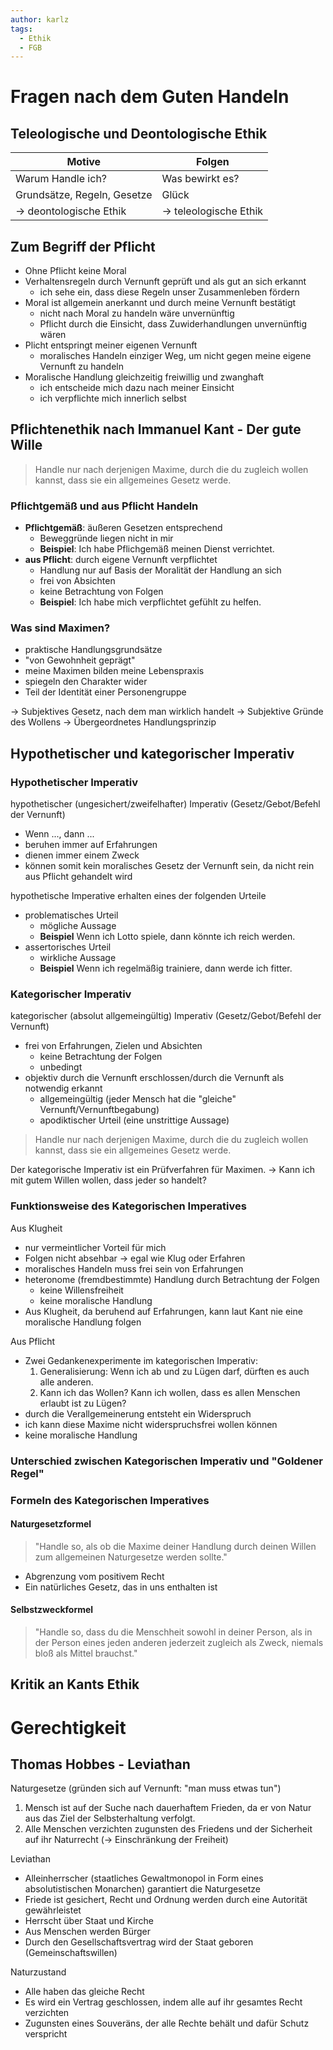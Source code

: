 ```yaml
---
author: karlz
tags:
  - Ethik
  - FGB
---
```


# Fragen nach dem Guten Handeln

## Teleologische und Deontologische Ethik

| Motive                      | Folgen                |
| --------------------------- | --------------------- |
| Warum Handle ich?           | Was bewirkt es?       |
| Grundsätze, Regeln, Gesetze | Glück                 |
| → deontologische Ethik      | → teleologische Ethik |

## Zum Begriff der Pflicht

- Ohne Pflicht keine Moral
- Verhaltensregeln durch Vernunft geprüft und als gut an sich erkannt
	- ich sehe ein, dass diese Regeln unser Zusammenleben fördern
- Moral ist allgemein anerkannt und durch meine Vernunft bestätigt
	- nicht nach Moral zu handeln wäre unvernünftig
	- Pflicht durch die Einsicht, dass Zuwiderhandlungen unvernünftig wären
- Plicht entspringt meiner eigenen Vernunft
	- moralisches Handeln einziger Weg, um nicht gegen meine eigene Vernunft zu handeln
- Moralische Handlung gleichzeitig freiwillig und zwanghaft
	- ich entscheide mich dazu nach meiner Einsicht
	- ich verpflichte mich innerlich selbst

## Pflichtenethik nach Immanuel Kant - Der gute Wille

> Handle nur nach derjenigen Maxime, durch die du zugleich wollen kannst, dass sie ein allgemeines Gesetz werde.

### Pflichtgemäß und aus Pflicht Handeln

- **Pflichtgemäß**: äußeren Gesetzen entsprechend
	- Beweggründe liegen nicht in mir
	- **Beispiel**: Ich habe Pflichgemäß meinen Dienst verrichtet.
- **aus Pflicht**: durch eigene Vernunft verpflichtet
	- Handlung nur auf Basis der Moralität der Handlung an sich
	- frei von Absichten
	- keine Betrachtung von Folgen
	- **Beispiel**: Ich habe mich verpflichtet gefühlt zu helfen.

### Was sind Maximen?

- praktische Handlungsgrundsätze
- "von Gewohnheit geprägt"
- meine Maximen bilden meine Lebenspraxis
- spiegeln den Charakter wider
- Teil der Identität einer Personengruppe

-> Subjektives Gesetz, nach dem man wirklich handelt
-> Subjektive Gründe des Wollens
-> Übergeordnetes Handlungsprinzip

## Hypothetischer und kategorischer Imperativ

### Hypothetischer Imperativ

hypothetischer (ungesichert/zweifelhafter) Imperativ (Gesetz/Gebot/Befehl der Vernunft)
- Wenn ..., dann ...
- beruhen immer auf Erfahrungen
- dienen immer einem Zweck
- können somit kein moralisches Gesetz der Vernunft sein, da nicht rein aus Pflicht gehandelt wird

hypothetische Imperative erhalten eines der folgenden Urteile
- problematisches Urteil
	- mögliche Aussage
	- **Beispiel** Wenn ich Lotto spiele, dann könnte ich reich werden.
- assertorisches Urteil
	- wirkliche Aussage
	- **Beispiel** Wenn ich regelmäßig trainiere, dann werde ich fitter.

### Kategorischer Imperativ

kategorischer (absolut allgemeingültig) Imperativ (Gesetz/Gebot/Befehl der Vernunft)
- frei von Erfahrungen, Zielen und Absichten
	- keine Betrachtung der Folgen
	- unbedingt
- objektiv durch die Vernunft erschlossen/durch die Vernunft als notwendig erkannt
	- allgemeingültig (jeder Mensch hat die "gleiche" Vernunft/Vernunftbegabung)
	- apodiktischer Urteil (eine unstrittige Aussage)

> Handle nur nach derjenigen Maxime, durch die du zugleich wollen kannst, dass sie ein allgemeines Gesetz werde.

Der kategorische Imperativ ist ein Prüfverfahren für Maximen.
-> Kann ich mit gutem Willen wollen, dass jeder so handelt?

### Funktionsweise des Kategorischen Imperatives

Aus Klugheit
- nur vermeintlicher Vorteil für mich
- Folgen nicht absehbar -> egal wie Klug oder Erfahren
- moralisches Handeln muss frei sein von Erfahrungen
- heteronome (fremdbestimmte) Handlung durch Betrachtung der Folgen
	- keine Willensfreiheit
	- keine moralische Handlung
- Aus Klugheit, da beruhend auf Erfahrungen, kann laut Kant nie eine moralische Handlung folgen

Aus Pflicht
- Zwei Gedankenexperimente im kategorischen Imperativ:
	1. Generalisierung: Wenn ich ab und zu Lügen darf, dürften es auch alle anderen.
	2. Kann ich das Wollen? Kann ich wollen, dass es allen Menschen erlaubt ist zu Lügen?
- durch die Verallgemeinerung entsteht ein Widerspruch
- ich kann diese Maxime nicht widerspruchsfrei wollen können
- keine moralische Handlung

### Unterschied zwischen Kategorischen Imperativ und "Goldener Regel"

### Formeln des Kategorischen Imperatives

#### Naturgesetzformel

> "Handle so, als ob die Maxime deiner Handlung durch deinen Willen zum allgemeinen Naturgesetze werden sollte."

- Abgrenzung vom positivem Recht
- Ein natürliches Gesetz, das in uns enthalten ist

#### Selbstzweckformel

> "Handle so, dass du die Menschheit sowohl in deiner Person, als in der Person eines jeden anderen jederzeit zugleich als Zweck, niemals bloß als Mittel brauchst."

## Kritik an Kants Ethik

# Gerechtigkeit

## Thomas Hobbes - Leviathan

Naturgesetze (gründen sich auf Vernunft: "man muss etwas tun")
1. Mensch ist auf der Suche nach dauerhaftem Frieden, da er von Natur aus das Ziel der Selbsterhaltung verfolgt.
2. Alle Menschen verzichten zugunsten des Friedens und der Sicherheit auf ihr Naturrecht (→ Einschränkung der Freiheit)

Leviathan
- Alleinherrscher (staatliches Gewaltmonopol in Form eines absolutistischen Monarchen) garantiert die Naturgesetze
- Friede ist gesichert, Recht und Ordnung werden durch eine Autorität gewährleistet
- Herrscht über Staat und Kirche
- Aus Menschen werden Bürger
- Durch den Gesellschaftsvertrag wird der Staat geboren (Gemeinschaftswillen)

Naturzustand
- Alle haben das gleiche Recht
- Es wird ein Vertrag geschlossen, indem alle auf ihr gesamtes Recht verzichten
- Zugunsten eines Souveräns, der alle Rechte behält und dafür Schutz verspricht
